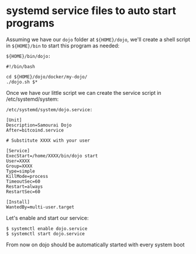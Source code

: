 # systemd service files to auto start programs

Assuming we have our `dojo` folder at `${HOME}/dojo`, we'll create a shell script in `${HOME}/bin` to start this program as needed:

```
${HOME}/bin/dojo:

#!/bin/bash

cd ${HOME}/dojo/docker/my-dojo/
./dojo.sh $*
```

Once we have our little script we can create the service script in /etc/systemd/system:

```
/etc/systemd/system/dojo.service:

[Unit]
Description=Samourai Dojo
After=bitcoind.service

# Substitute XXXX with your user

[Service]
ExecStart=/home/XXXX/bin/dojo start
User=XXXX
Group=XXXX
Type=simple
KillMode=process
TimeoutSec=60
Restart=always
RestartSec=60

[Install]
WantedBy=multi-user.target
```

Let's enable and start our service:

```
$ systemctl enable dojo.service
$ systemctl start dojo.service
```

From now on dojo should be automatically started with every system boot
